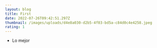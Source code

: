 ```yaml
---
layout: blog
title: First
date: 2022-07-26T09:42:51.297Z
thumbnail: /images/uploads/d4e8a030-d2b5-4f03-bd5a-c84d0c4e4258.jpeg
rating: 1
---
```

* Lo mejor